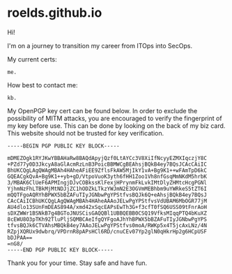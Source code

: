 # roelds.github.io

Hi!

I'm on a journey to transition my career from ITOps into SecOps.

My current certs:
```
me.
```
How best to contact me:
```
kb.
```

My OpenPGP key cert can be found below. In order to exclude the possibility of MITM attacks, you are encouraged to verify the fingerprint of my key before use. This can be done by looking on the back of my biz card. This website should not be trusted for key verification.

```
-----BEGIN PGP PUBLIC KEY BLOCK-----

mDMEZOgk1RYJKwYBBAHaRw8BAQdApyjQzf0LtAYCc3V8XiIfNcyyEZMXIqczjY8C
+PZd77y0D3JkcyA8aGlAcmRzLnB3PoicBBMWCgBEAhsjBQkB4ey7BQsJCAcCAiIC
BhUKCQgLAgQWAgMBAh4HAheAFiEE9ZflsFkAW5MjIkY1vA+Bg9K1++wFAmTpD6kC
GQEACgkQvA+Bg9K1++yb+gD/VtpoVuoK3yth6fHH1Zoo1Vh8nfGsqMmNKdM5hrbK
3/MBAK6ClUeF6APMIngjDJvCOBkssKlFexjHPrynmFkLvkIMtDlyZHMtcHcgPGNl
YjhmNzFhLTBkMjMtNDJjZC1hODZkLTkzYWJmN2E3OGVmMEBhbm9uYWRkeS5tZT6I
mQQTFgoAQRYhBPWX5bBZAFuTIyJGNbwPgYPStfvsBQJk6Q+eAhsjBQkB4ey7BQsJ
CAcCAiICBhUKCQgLAgQWAgMBAh4HAheAAAoJELwPgYPStfvsVdUBAM6MbOGR77jM
AU4dlo13SUnFmDEAS894A/xmd42xSqcEAPsEwTh3G+f3cfT0fSQ6USS09tFnrAoH
sDXZWWr1BSNkB7g4BGToJNUSCisGAQQBl1UBBQEBB0CSQ19VfksMIqqPTQ4bKuXZ
8cEWU8O3pTKh92TluPljSQMBCAeIfgQYFgoAJhYhBPWX5bBZAFuTIyJGNbwPgYPS
tfvsBQJk6CTVAhsMBQkB4ey7AAoJELwPgYPStfvs0moA/RWKp5x4T5jcAxLNz/4N
RZpjXQRUx9dwbrq/VPDrnR8pAPsHCl6RD/cnuCEv07Yp2glN0qHkrHp2g6HCpUSF
bDJPAA==
=nG8/
-----END PGP PUBLIC KEY BLOCK-----
```

Thank you for your time. Stay safe and have fun.
